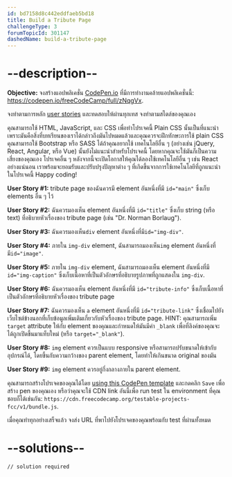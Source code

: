 ```yaml
---
id: bd7158d8c442eddfaeb5bd18
title: Build a Tribute Page
challengeType: 3
forumTopicId: 301147
dashedName: build-a-tribute-page
---
```


# --description--

**Objective:** จงสร้างแอปพลิเคชั่น [CodePen.io](https://codepen.io) ที่มีการทำงานคล้ายแอปพลิเคชั่นนี้: <https://codepen.io/freeCodeCamp/full/zNqgVx>.

จงทำตามการหลัก [user stories](https://en.wikipedia.org/wiki/User_story) และทดสอบให้ผ่านทุกเทส
จงทำตามสไตล์ของคุณเอง

คุณสามารถใช้ HTML, JavaScript, และ CSS เพื่อทำโปรเจคนี้
Plain CSS นั้นเป็นที่แนะนำเพราะมันคือสิ่งที่บทเรียนของเราได้กล่าวถึงมันไปหมดแล้วและคุณควรจะฝึกทักษะการใช้ plain CSS
คุณสามารถใช้ Bootstrap หรือ SASS ได้ถ้าคุณอยากใช้
เทคโนโลยีอื่น ๆ (อย่างเช่น jQuery, React, Angular, หรือ Vue) นั้นยังไม่แนะนำสำหรับโปรเจคนี้ โดยหากคุณจะใช้มันก็เป็นความเสี่ยงของคุณเอง
โปรเจคอื่น ๆ หลังจากนี้จะเปิดโอกาสให้คุณได้ลองใช้เทคโนโลยีอื่น ๆ เช่น React อย่างแน่นอน
เราพร้อมจะยอมรับและปรับปรุงปัญหาต่าง ๆ ที่เกิดขึ้นจากการใช้เทคโนโลยีที่ถูกแนะนำในโปรเจคนี้ Happy coding!

**User Story #1:** tribute page ของฉันควรมี element อันหนึ่งที่มี `id="main"` ซึ่งเก็บ elements อื่น ๆ ไว้

**User Story #2:** ฉันควรมองเห็น element อันหนึ่งที่มี `id="title"` ซึ่งเก็บ string (หรือ text) ที่อธิบายหัวเรื่องของ tribute page (เช่น "Dr. Norman Borlaug").

**User Story #3:** ฉันควรมองเห็น`div` element อันหนึ่งที่มี`id="img-div"`.

**User Story #4:** ภายใน `img-div` element, ฉันสามารถมองเห็น`img` element อันหนึ่งที่มี`id="image"`.

**User Story #5:** ภายใน `img-div` element, ฉันสามารถมองเห็น element อันหนึ่งที่มี `id="img-caption"` ซึ่งเก็บเนื้อหาที่เป็นตัวอักษรที่อธิบายรูปภาพที่ถูกแสดงใน `img-div`.

**User Story #6:** ฉันควรมองเห็น element อันหนึ่งที่มี `id="tribute-info"` ซึ่งเก็บเนื้อหาที่เป็นตัวอักษรที่อธิบายหัวเรื่องของ tribute page

**User Story #7:** ฉันควรมองเห็น `a` element อันหนึ่งที่มี `id="tribute-link"` ซึ่งเชื่อมไปยังเว็บไซต์ข้างนอกที่เก็บข้อมูลเพิ่มเติมเกี่ยวกับหัวเรื่องของ tribute page. HINT: คุณสามารถเพิ่ม `target` attribute ให้กับ element ของคุณและกำหนดให้มันมีค่า `_blank` เพื่อที่ลิงค์ของคุณจะได้ถูกเปิดขึ้นมาแท็บใหม่ (หรือ `target="_blank"`).

**User Story #8:** `img` element ควรเป็นแบบ responsive หรือสามารถปรับขนาดให้เข้ากับอุปกรณ์ได้, โดยขึ้นกับความกว้างของ parent element, โดยทำให้เกินขนาด original ของมัน

**User Story #9:** `img` element ควรอยู่กึ่งกลางภายใน parent element.

คุณสามารถสร้างโปรเจคของคุณได้โดย <a href='https://codepen.io/pen?template=MJjpwO' target='_blank' rel='nofollow'>using this CodePen template</a> และกดคลิก `Save` เพื่อสร้าง pen ของคุณเอง หรือว่าคุณจะใช้ CDN link อันนี้เพื่อ run test ใน environment ที่คุณชอบก็ได้เช่นกัน: `https://cdn.freecodecamp.org/testable-projects-fcc/v1/bundle.js`.

เมื่อคุณทำทุกอย่างเสร็จแล้ว จงส่ง URL ที่พาไปยังโปรเจคของคุณพร้อมกับ test ที่ผ่านทั้งหมด 
# --solutions--

```html
// solution required
```
